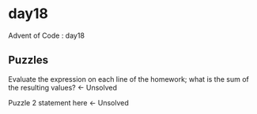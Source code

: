 day18
==============================

Advent of Code : day18

Puzzles
------------
Evaluate the expression on each line of the homework; what is the sum of the resulting values? <- Unsolved

Puzzle 2 statement here <- Unsolved
